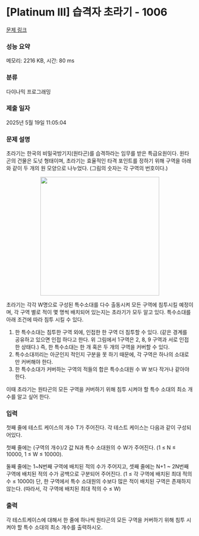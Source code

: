 # [Platinum III] 습격자 초라기 - 1006 

[문제 링크](https://www.acmicpc.net/problem/1006) 

### 성능 요약

메모리: 2216 KB, 시간: 80 ms

### 분류

다이나믹 프로그래밍

### 제출 일자

2025년 5월 19일 11:05:04

### 문제 설명

<p>초라기는 한국의 비밀국방기지(원타곤)를 습격하라는 임무를 받은 특급요원이다. 원타곤의 건물은 도넛 형태이며, 초라기는 효율적인 타격 포인트를 정하기 위해 구역을 아래와 같이 두 개의 원 모양으로 나누었다. (그림의 숫자는 각 구역의 번호이다.)</p>

<p style="text-align: center;"><img alt="" src="https://www.acmicpc.net/upload/201003/dfck3232_34g7t9f4gp_b.jpg" style="height:320px; width:320px"></p>

<p>초라기는 각각 W명으로 구성된 특수소대를 다수 출동시켜 모든 구역에 침투시킬 예정이며, 각 구역 별로 적이 몇 명씩 배치되어 있는지는 초라기가 모두 알고 있다. 특수소대를 아래 조건에 따라 침투 시킬 수 있다.</p>

<ol>
	<li>한 특수소대는 침투한 구역 외에, 인접한 한 구역 더 침투할 수 있다. (같은 경계를 공유하고 있으면 인접 하다고 한다. 위 그림에서 1구역은 2, 8, 9 구역과 서로 인접한 상태다.) 즉, 한 특수소대는 한 개 혹은 두 개의 구역을 커버할 수 있다.</li>
	<li>특수소대끼리는 아군인지 적인지 구분을 못 하기 때문에, 각 구역은 하나의 소대로만 커버해야 한다.</li>
	<li>한 특수소대가 커버하는 구역의 적들의 합은 특수소대원 수 W 보다 작거나 같아야 한다.</li>
</ol>

<p>이때 초라기는 원타곤의 모든 구역을 커버하기 위해 침투 시켜야 할 특수 소대의 최소 개수를 알고 싶어 한다.</p>

### 입력 

 <p>첫째 줄에 테스트 케이스의 개수 T가 주어진다. 각 테스트 케이스는 다음과 같이 구성되어있다.</p>

<p>첫째 줄에는 (구역의 개수)/2 값 N과 특수 소대원의 수 W가 주어진다. (1 ≤ N ≤ 10000, 1 ≤ W ≤ 10000).</p>

<p>둘째 줄에는 1~N번째 구역에 배치된 적의 수가 주어지고, 셋째 줄에는 N+1 ~ 2N번째 구역에 배치된 적의 수가 공백으로 구분되어 주어진다. (1 ≤ 각 구역에 배치된 최대 적의 수 ≤ 10000) 단, 한 구역에서 특수 소대원의 수보다 많은 적이 배치된 구역은 존재하지 않는다. (따라서, 각 구역에 배치된 최대 적의 수 ≤ W)</p>

### 출력 

 <p>각 테스트케이스에 대해서 한 줄에 하나씩 원타곤의 모든 구역을 커버하기 위해 침투 시켜야 할 특수 소대의 최소 개수를 출력하시오.</p>

